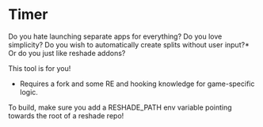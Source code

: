 # Timer
Do you hate launching separate apps for everything?
Do you love simplicity?
Do you wish to automatically create splits without user input?*
Or do you just like reshade addons?

This tool is for you!
  * Requires a fork and some RE and hooking knowledge for game-specific logic.


To build, make sure you add a RESHADE_PATH env variable pointing towards the root of a reshade repo!
